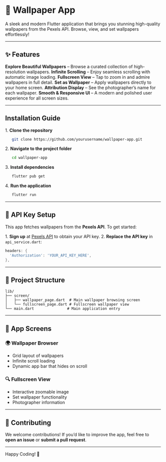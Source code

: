 # 📱 Wallpaper App

A sleek and modern Flutter application that brings you stunning high-quality wallpapers from the Pexels API. Browse, view, and set wallpapers effortlessly!

---

## ✨ Features

**Explore Beautiful Wallpapers** – Browse a curated collection of high-resolution wallpapers.
**Infinite Scrolling** – Enjoy seamless scrolling with automatic image loading.
**Fullscreen View** – Tap to zoom in and admire wallpapers in full detail.
**Set as Wallpaper** – Apply wallpapers directly to your home screen.
**Attribution Display** – See the photographer’s name for each wallpaper.
**Smooth & Responsive UI** – A modern and polished user experience for all screen sizes.

---

## Installation Guide

1️. **Clone the repository**
```bash
   git clone https://github.com/yourusername/wallpaper-app.git
```

2️. **Navigate to the project folder**
```bash
   cd wallpaper-app
```

3️. **Install dependencies**
```bash
   flutter pub get
```

4️. **Run the application**
```bash
   flutter run
```

---

## 🔗 API Key Setup

This app fetches wallpapers from the **Pexels API**. To get started:

1️. **Sign up** at [Pexels API](https://www.pexels.com/api/) to obtain your API key.
2️. **Replace the API key** in `api_service.dart`:
   ```dart
   headers: {
     'Authorization': 'YOUR_API_KEY_HERE',
   },
   ```

---

## 📂 Project Structure

```
lib/
├── screen/
│   ├── wallpaper_page.dart  # Main wallpaper browsing screen
│   └── fullscreen_page.dart # Fullscreen wallpaper view
└── main.dart               # Main application entry
```

---

## 📸 App Screens

### 🌍 Wallpaper Browser
- Grid layout of wallpapers
- Infinite scroll loading
- Dynamic app bar that hides on scroll
### 🔍 Fullscreen View
- Interactive zoomable image
- Set wallpaper functionality
- Photographer information

---

## 🤝 Contributing

We welcome contributions! If you’d like to improve the app, feel free to **open an issue** or **submit a pull request**.

---

Happy Coding! 💙

